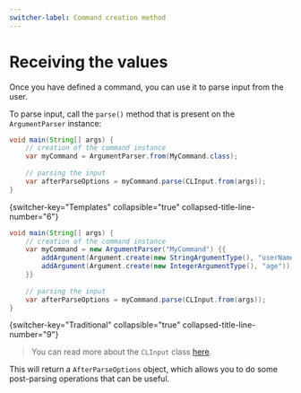 ```yaml
---
switcher-label: Command creation method
---
```


# Receiving the values

Once you have defined a command, you can use it to parse input from the user.

To parse input, call the ``parse()`` method that is present on the `ArgumentParser` instance:

```Java
void main(String[] args) {
	// creation of the command instance
	var myCommand = ArgumentParser.from(MyCommand.class);
	
	// parsing the input
	var afterParseOptions = myCommand.parse(CLInput.from(args));
}
```
{switcher-key="Templates" collapsible="true" collapsed-title-line-number="6"}

```Java
void main(String[] args) {
	// creation of the command instance
	var myCommand = new ArgumentParser("MyCommand") {{
		addArgument(Argument.create(new StringArgumentType(), "userName"));
		addArgument(Argument.create(new IntegerArgumentType(), "age"));
	}}
	
	// parsing the input
	var afterParseOptions = myCommand.parse(CLInput.from(args));
}
```
{switcher-key="Traditional" collapsible="true" collapsed-title-line-number="9"}

> You can read more about the `CLInput` class [here](CLInput-class.md).

This will return a ``AfterParseOptions`` object, which allows you to do some post-parsing operations that can be
useful.